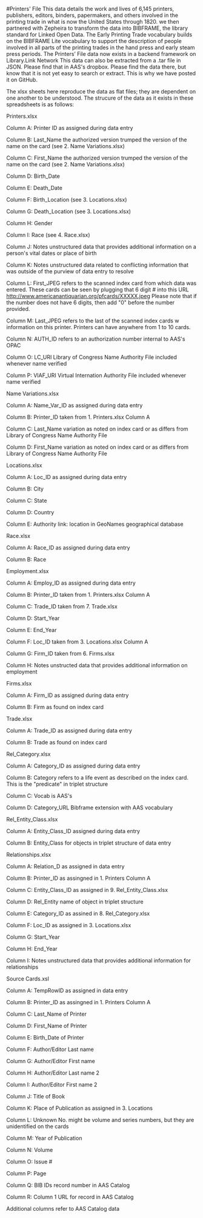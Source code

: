 #Printers' File
This data details the work and lives of 6,145 printers, publishers, editors, binders, papermakers, and others involved in the printing trade in what is now the United States through 1820. we then partnered with Zepheira to transform the data into BIBFRAME, the library standard for Linked Open Data. The Early Printing Trade vocabulary builds on the BIBFRAME Lite vocabulary to support the description of people involved in all parts of the printing trades in the hand press and early steam press periods. The Printers’ File data now exists in a backend framework on Library.Link Network This data can also be extracted from a .tar file in JSON. Please find that in AAS's dropbox. Please find the data there, but know that it is not yet easy to search or extract. This is why we have posted it on GitHub.

The xlsx sheets here reproduce the data as flat files; they are dependent on one another to be understood. The strucure of the data as it exists in these spreadsheets is as follows:

Printers.xlsx

Column A: Printer ID as assigned during data entry

Column B: Last_Name the authorized version trumped the version of the name on the card (see 2. Name Variations.xlsx)

Column C: First_Name the authorized version trumped the version of the name on the card (see 2. Name Variations.xlsx)

Column D: Birth_Date

Column E: Death_Date

Column F: Birth_Location (see 3. Locations.xlsx)

Column G: Death_Location (see 3. Locations.xlsx)

Column H: Gender

Column I: Race (see 4. Race.xlsx)

Column J: Notes unstructured data that provides additional information on a person's vital dates or place of birth

Column K: Notes unstructured data related to conflicting information that was outside of the purview of data entry to resolve

Column L: First_JPEG refers to the scanned index card from which data was entered. These cards can be seen by plugging that 6 digit # into this URL http://www.americanantiquarian.org/pfcards/XXXXX.jpeg Please note that if the number does not have 6 digits, then add "0" before the number provided.

Column M: Last_JPEG refers to the last of the scanned index cards w information on this printer. Printers can have anywhere from 1 to 10 cards.

Column N: AUTH_ID refers to an authorization number internal to AAS's OPAC

Column O: LC_URI Library of Congress Name Authority File included whenever name verified

Column P: VIAF_URI Virtual Internation Authority File included whenever name verified

Name Variations.xlsx

Column A: Name_Var_ID as assigned during data entry

Column B: Printer_ID taken from 1. Printers.xlsx Column A

Column C: Last_Name variation as noted on index card or as differs from Library of Congress Name Authority File

Column D: First_Name variation as noted on index card or as differs from Library of Congress Name Authority File

Locations.xlsx

Column A: Loc_ID as assigned during data entry

Column B: City

Column C: State

Column D: Country

Column E: Authority link: location in GeoNames geographical database

Race.xlsx

Column A: Race_ID as assigned during data entry

Column B: Race

Employment.xlsx

Column A: Employ_ID as assigned during data entry

Column B: Printer_ID taken from 1. Printers.xlsx Column A

Column C: Trade_ID taken from 7. Trade.xlsx

Column D: Start_Year

Column E: End_Year

Column F: Loc_ID taken from 3. Locations.xlsx Column A

Column G: Firm_ID taken from 6. Firms.xlsx

Column H: Notes unstructed data that provides additional information on employment

Firms.xlsx

Column A: Firm_ID as assigned during data entry

Column B: Firm as found on index card

Trade.xlsx

Column A: Trade_ID as assigned during data entry

Column B: Trade as found on index card

Rel_Category.xlsx

Column A: Category_ID as assigned during data entry

Column B: Category refers to a life event as described on the index card. This is the "predicate" in triplet structure

Column C: Vocab is AAS's

Column D: Category_URL Bibframe extension with AAS vocabulary

Rel_Entity_Class.xlsx

Column A: Entity_Class_ID assigned during data entry

Column B: Entity_Class for objects in triplet structure of data entry

Relationships.xlsx

Column A: Relation_D as assigned in data entry

Column B: Printer_ID as assingned in 1. Printers Column A

Column C: Entity_Class_ID as assigned in 9. Rel_Entity_Class.xlsx

Column D: Rel_Entity name of object in triplet structure

Column E: Category_ID as assined in 8. Rel_Category.xlsx

Column F: Loc_ID as assigned in 3. Locations.xlsx

Column G: Start_Year

Column H: End_Year

Column I: Notes unstructured data that provides additional information for relationships

Source Cards.xsl

Column A: TempRowID as assigned in data entry

Column B: Printer_ID as assingned in 1. Printers Column A

Column C: Last_Name of Printer

Column D: First_Name of Printer

Column E: Birth_Date of Printer

Column F: Author/Editor Last name

Column G: Author/Editor First name

Column H: Author/Editor Last name 2

Column I: Author/Editor First name 2

Column J: Title of Book

Column K: Place of Publication as assigned in 3. Locations

Column L: Unknown No. might be volume and series numbers, but they are unidentified on the cards

Column M: Year of Publication

Column N: Volume

Column O: Issue #

Column P: Page

Column Q: BIB IDs record number in AAS Catalog

Column R: Column 1 URL for record in AAS Catalog

Additional columns refer to AAS Catalog data
